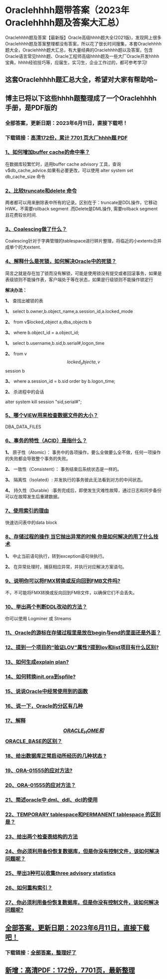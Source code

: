# Oraclehhhh题带答案（2023年Oraclehhhh题及答案大汇总）

Oraclehhhh题及答案【最新版】Oracle高级hhhh题大全(2021版)，发现网上很多Oraclehhhh题及答案整理都没有答案，所以花了很长时间搜集，本套Oraclehhhh题大全，Oraclehhhh题大汇总，有大量经典的Oraclehhhh题以及答案，包含Oracle语言常见hhhh题、Oracle工程师高级hhhh题及一些大厂Oracle开发hhhh宝典，hhhh经验技巧等，应届生，实习生，企业工作过的，都可参考学习!

## 这套Oraclehhhh题汇总大全，希望对大家有帮助哈~ 

## 博主已将以下这些hhhh题整理成了一个Oraclehhhh手册，是PDF版的


### 全部答案，更新日期：2023年6月11日，直接下载吧！
### 下载链接：[高清172份，累计 7701 页大厂hhhh题  PDF](https://gitee.com/souyunku/DevBooks/blob/master/docs/index.md)


### [1、如何增加buffer cache的命中率？](https://gitee.com/souyunku/NewDevBooks/blob/master/docs/Oracle/Oraclehhhh题带答案（2021年Oraclehhhh题及答案大汇总）.md#1如何增加buffer-cache的命中率)  


在数据库较繁忙时，适用buffer cache advisory 工具，查询v$db_cache_advice.如果有必要更改，可以使用 alter system set db_cache_size 命令


### [2、比较truncate和delete 命令](https://gitee.com/souyunku/NewDevBooks/blob/master/docs/Oracle/Oraclehhhh题带答案（2021年Oraclehhhh题及答案大汇总）.md#2比较truncate和delete-命令)  


两者都可以用来删除表中所有的记录。区别在于：truncate是DDL操作，它移动HWK，不需要rollback segment .而Delete是DML操作, 需要rollback segment 且花费较长时间.


### [3、Coalescing做了什么？](https://gitee.com/souyunku/NewDevBooks/blob/master/docs/Oracle/Oraclehhhh题带答案（2021年Oraclehhhh题及答案大汇总）.md#3coalescing做了什么)  


Coalescing针对于字典管理的tablespace进行碎片整理，将临近的小extents合并成单个的大extent.


### [4、解释什么是死锁，如何解决Oracle中的死锁？](https://gitee.com/souyunku/NewDevBooks/blob/master/docs/Oracle/Oraclehhhh题带答案（2021年Oraclehhhh题及答案大汇总）.md#4解释什么是死锁如何解决oracle中的死锁)  


简言之就是存在加了锁而没有解锁，可能是使用锁没有提交或者回滚事务，如果是表级锁则不能操作表，客户端处于等在状态，如果是行级锁则不能操作锁定行

**解决办法：**

**1、** 查找出被锁的表

**1、** select b.owner,b.object_name,a.session_id,a.locked_mode

**2、** from v$locked_object a,dba_objects b

**3、** where b.object_id = a.object_id;

**1、** select b.username,b.sid,b.serial#,logon_time

**2、** from v$$locked_object a,v$$session b

**3、** where a.session_id = b.sid order by b.logon_time;

**2、** 杀进程中的会话

alter system kill session "sid,serial#";


### [5、哪个VIEW用来检查数据文件的大小？](https://gitee.com/souyunku/NewDevBooks/blob/master/docs/Oracle/Oraclehhhh题带答案（2021年Oraclehhhh题及答案大汇总）.md#5哪个view用来检查数据文件的大小)  


DBA_DATA_FILES


### [6、事务的特性（ACID）是指什么？](https://gitee.com/souyunku/NewDevBooks/blob/master/docs/Oracle/Oraclehhhh题带答案（2021年Oraclehhhh题及答案大汇总）.md#6事务的特性acid是指什么)  


**1、** 原子性（Atomic）： 事务中的各项操作，要么全做要么全不做，任何一项操作的失败都会导致整个事务的失败。

**2、** 一致性（Consistent）： 事务结束后系统状态是一样的。

**3、** 隔离性（Isolated）: 并发执行的事务彼此无法看到对方的中间状态。

**4、** 持久性（Durable）:事务完成后，即使发生灾难性故障，通过日志和同步备份可以在故障发生后重建数据。


### [7、使用索引的理由](https://gitee.com/souyunku/NewDevBooks/blob/master/docs/Oracle/Oraclehhhh题带答案（2021年Oraclehhhh题及答案大汇总）.md#7使用索引的理由)  


快速访问表中的data block


### [8、存储过程的操作 当它抛出异常的时候 你是如何解决的用了什么技术](https://gitee.com/souyunku/NewDevBooks/blob/master/docs/Oracle/Oraclehhhh题带答案（2021年Oraclehhhh题及答案大汇总）.md#8存储过程的操作-当它抛出异常的时候-你是如何解决的用了什么技术)  


**1、** 中止当前语句执行，转到exception语句块执行。

**2、** 在异常处理时，捕获相应异常，并执行对应解决方案语句。


### [9、说明你可以将FMX转换或反向回到FMB文件吗?](https://gitee.com/souyunku/NewDevBooks/blob/master/docs/Oracle/Oraclehhhh题带答案（2021年Oraclehhhh题及答案大汇总）.md#9说明你可以将fmx转换或反向回到fmb文件吗)  


不，不可能将FMX转换或反向回到FMB文件，以确保它们不会丢失。


### [10、举出两个判断DDL改动的方法？](https://gitee.com/souyunku/NewDevBooks/blob/master/docs/Oracle/Oraclehhhh题带答案（2021年Oraclehhhh题及答案大汇总）.md#10举出两个判断ddl改动的方法)  


你可以使用 Logminer 或 Streams


### [11、Oracle的游标在存储过程里是放在begin与end的里面还是外面？](https://gitee.com/souyunku/NewDevBooks/blob/master/docs/Oracle/Oraclehhhh题带答案（2021年Oraclehhhh题及答案大汇总）.md#11oracle的游标在存储过程里是放在begin与end的里面还是外面)  

### [12、提到一个项目的“验证LOV”属性?提到lov和list项目有什么区别?](https://gitee.com/souyunku/NewDevBooks/blob/master/docs/Oracle/Oraclehhhh题带答案（2021年Oraclehhhh题及答案大汇总）.md#12提到一个项目的“验证lov属性提到lov和list项目有什么区别)  

### [13、如何生成explain plan?](https://gitee.com/souyunku/NewDevBooks/blob/master/docs/Oracle/Oraclehhhh题带答案（2021年Oraclehhhh题及答案大汇总）.md#13如何生成explain-plan)  

### [14、如何转换init.ora到spfile?](https://gitee.com/souyunku/NewDevBooks/blob/master/docs/Oracle/Oraclehhhh题带答案（2021年Oraclehhhh题及答案大汇总）.md#14如何转换initora到spfile)  

### [15、说说Oracle中经常使用到的函数](https://gitee.com/souyunku/NewDevBooks/blob/master/docs/Oracle/Oraclehhhh题带答案（2021年Oraclehhhh题及答案大汇总）.md#15说说oracle中经常使用到的函数)  

### [16、说一下，Oracle的分区有几种](https://gitee.com/souyunku/NewDevBooks/blob/master/docs/Oracle/Oraclehhhh题带答案（2021年Oraclehhhh题及答案大汇总）.md#16说一下oracle的分区有几种)  

### [17、解释$$ORACLE_HOME和$$ORACLE_BASE的区别？](https://gitee.com/souyunku/NewDevBooks/blob/master/docs/Oracle/Oraclehhhh题带答案（2021年Oraclehhhh题及答案大汇总）.md#17解释$$oracle_home和$$oracle_base的区别)  

### [18、给出数据库正常启动所经历的几种状态 ?](https://gitee.com/souyunku/NewDevBooks/blob/master/docs/Oracle/Oraclehhhh题带答案（2021年Oraclehhhh题及答案大汇总）.md#18给出数据库正常启动所经历的几种状态-)  

### [19、ORA-01555的应对方法?](https://gitee.com/souyunku/NewDevBooks/blob/master/docs/Oracle/Oraclehhhh题带答案（2021年Oraclehhhh题及答案大汇总）.md#19ora-01555的应对方法)  

### [20、ORA-01555的应对方法？](https://gitee.com/souyunku/NewDevBooks/blob/master/docs/Oracle/Oraclehhhh题带答案（2021年Oraclehhhh题及答案大汇总）.md#20ora-01555的应对方法)  

### [21、简述oracle中 dml、ddl、dcl的使用](https://gitee.com/souyunku/NewDevBooks/blob/master/docs/Oracle/Oraclehhhh题带答案（2021年Oraclehhhh题及答案大汇总）.md#21简述oracle中-dmlddldcl的使用)  

### [22、TEMPORARY tablespace和PERMANENT tablespace 的区别是？](https://gitee.com/souyunku/NewDevBooks/blob/master/docs/Oracle/Oraclehhhh题带答案（2021年Oraclehhhh题及答案大汇总）.md#22temporary-tablespace和permanent-tablespace-的区别是)  

### [23、给出两个检查表结构的方法](https://gitee.com/souyunku/NewDevBooks/blob/master/docs/Oracle/Oraclehhhh题带答案（2021年Oraclehhhh题及答案大汇总）.md#23给出两个检查表结构的方法)  

### [24、你必须利用备份恢复数据库，但是你没有控制文件，该如何解决问题呢？](https://gitee.com/souyunku/NewDevBooks/blob/master/docs/Oracle/Oraclehhhh题带答案（2021年Oraclehhhh题及答案大汇总）.md#24你必须利用备份恢复数据库但是你没有控制文件该如何解决问题呢)  

### [25、举出3种可以收集three advisory statistics](https://gitee.com/souyunku/NewDevBooks/blob/master/docs/Oracle/Oraclehhhh题带答案（2021年Oraclehhhh题及答案大汇总）.md#25举出3种可以收集three-advisory-statistics)  

### [26、如何重构索引？](https://gitee.com/souyunku/NewDevBooks/blob/master/docs/Oracle/Oraclehhhh题带答案（2021年Oraclehhhh题及答案大汇总）.md#26如何重构索引)  

### [27、你必须利用备份恢复数据库，但是你没有控制文件，该如何解决问题呢?](https://gitee.com/souyunku/NewDevBooks/blob/master/docs/Oracle/Oraclehhhh题带答案（2021年Oraclehhhh题及答案大汇总）.md#27你必须利用备份恢复数据库但是你没有控制文件该如何解决问题呢)  






## [全部答案，更新日期：2023年6月11日，直接下载吧！](https://gitee.com/souyunku/DevBooks/blob/master/docs/daan.md)

### 下载链接：[全部答案，整理好了](https://gitee.com/souyunku/NewDevBooks/blob/master/docs/daan.md)




## [新增：高清PDF：172份，7701页，最新整理](https://gitee.com/souyunku/DevBooks/blob/master/docs/daan.md)
